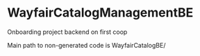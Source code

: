 # WayfairCatalogManagementBE
Onboarding project backend on first coop

Main path to non-generated code is WayfairCatalogBE/
